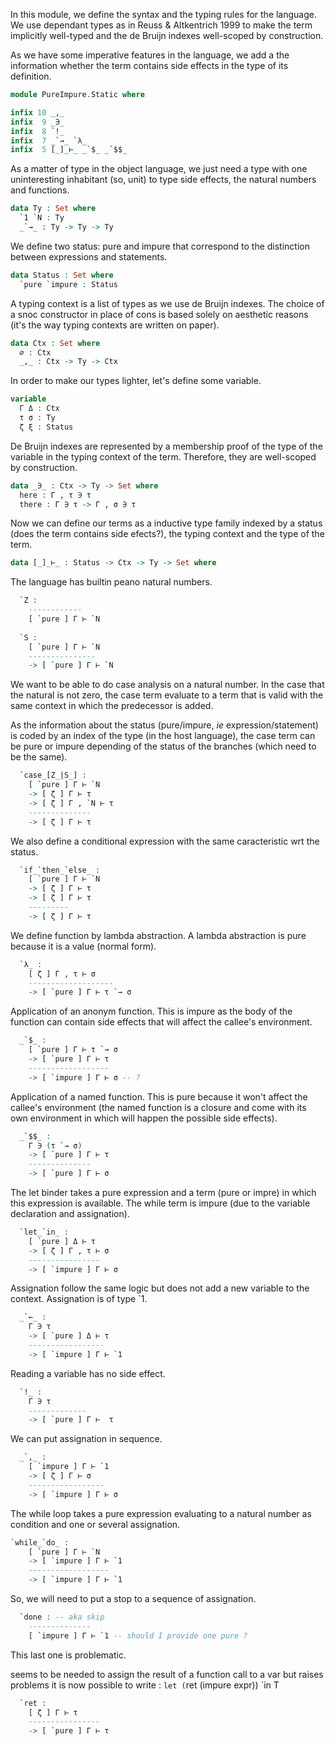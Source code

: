 In this module, we define the syntax and the typing rules for the
language. We use dependant types as in Reuss & Altkentrich 1999
to make the term implicitly well-typed and the de Bruijn indexes
well-scoped by construction.

As we have some imperative features in the language, we add a the
information whether the term contains side effects in the type of its
definition.

```agda
module PureImpure.Static where

infix 10 _,_
infix  9 _∋_
infix  8 `!_
infix  7 _`→_ `λ_
infix  5 [_]_⊢_ _`$_ _`$$_
```

As a matter of type in the object language, we just need a type with
one uninteresting inhabitant (so, unit) to type side effects, the
natural numbers and functions.

```agda
data Ty : Set where
  `1 `N : Ty
  _`→_ : Ty -> Ty -> Ty
```
We define two status: pure and impure that correspond to the distinction
between expressions and statements.

```agda
data Status : Set where
  `pure `impure : Status
```

A typing context is a list of types as we use de Bruijn indexes.
The choice of a snoc constructor in place of cons is based solely on
aesthetic reasons (it's the way typing contexts are written on paper).

```agda
data Ctx : Set where
  ∅ : Ctx
  _,_ : Ctx -> Ty -> Ctx
```

In order to make our types lighter, let's define some variable.

```agda
variable
  Γ Δ : Ctx
  τ σ : Ty
  ζ ξ : Status
```

De Bruijn indexes are represented by a membership proof of the type of
the variable in the typing context of the term. Therefore, they are
well-scoped by construction.

```agda
data _∋_ : Ctx -> Ty -> Set where
  here : Γ , τ ∋ τ
  there : Γ ∋ τ -> Γ , σ ∋ τ
```

Now we can define our terms as a inductive type family indexed by a
status (does the term contains side efects?), the typing context and
the type of the term.

```agda
data [_]_⊢_ : Status -> Ctx -> Ty -> Set where

```

The language has builtin peano natural numbers.

```agda
  `Z :
    ------------
    [ `pure ] Γ ⊢ `N
    
  `S :
    [ `pure ] Γ ⊢ `N
    ---------------
    -> [ `pure ] Γ ⊢ `N
```

We want to be able to do case analysis on a natural number. In the case
that the natural is not zero, the case term evaluate to a term that is valid
with the same context in which the predecessor is added.

As the information about the status (pure/impure, *ie*
expression/statement) is coded by an index of the type (in the host
language), the case term can be pure or impure depending of the status
of the branches (which need to be the same).

```agda
  `case_[Z_|S_] :
    [ `pure ] Γ ⊢ `N
    -> [ ζ ] Γ ⊢ τ
    -> [ ζ ] Γ , `N ⊢ τ
    --------------
    -> [ ζ ] Γ ⊢ τ
```

We also define a conditional expression with the same caracteristic
wrt the status.

```agda
  `if_`then_`else_ :
    [ `pure ] Γ ⊢ `N
    -> [ ζ ] Γ ⊢ τ
    -> [ ζ ] Γ ⊢ τ
    ---------
    -> [ ζ ] Γ ⊢ τ
```

We define function by lambda abstraction.
A lambda abstraction is pure because it is a value (normal form).

```agda
  `λ_ :
    [ ζ ] Γ , τ ⊢ σ
    -------------------
    -> [ `pure ] Γ ⊢ τ `→ σ
```

Application of an anonym function. This is impure as the body of the
function can contain side effects that will affect the callee's
environment.

```agda
  _`$_ :
    [ `pure ] Γ ⊢ τ `→ σ
    -> [ `pure ] Γ ⊢ τ
    ------------------
    -> [ `impure ] Γ ⊢ σ -- ?
```

Application of a named function. This is pure because it won't affect
the callee's environment (the named function is a closure and come with its
own environment in which will happen the possible side effects).

```agda
  _`$$_ :
    Γ ∋ (τ `→ σ)
    -> [ `pure ] Γ ⊢ τ
    --------------
    -> [ `pure ] Γ ⊢ σ

```

The let binder takes a pure expression and a term (pure or impre) in
which this expression is available. The while term is impure (due to
the variable declaration and assignation).

```agda
  `let_`in_ :
    [ `pure ] Δ ⊢ τ
    -> [ ζ ] Γ , τ ⊢ σ
    ----------------
    -> [ `impure ] Γ ⊢ σ
```

Assignation follow the same logic but does not add a new variable to
the context. Assignation is of type `1.

```agda
  _`←_ :
    Γ ∋ τ
    -> [ `pure ] Δ ⊢ τ
    -----------------
    -> [ `impure ] Γ ⊢ `1

```

Reading a variable has no side effect.

```agda
  `!_ :
    Γ ∋ τ
    -------------
    -> [ `pure ] Γ ⊢  τ

```

We can put assignation in sequence.

```agda
  _`,_ :
    [ `impure ] Γ ⊢ `1
    -> [ ζ ] Γ ⊢ σ
    -----------------
    -> [ `impure ] Γ ⊢ σ

```

The while loop takes a pure expression evaluating to a natural number
as condition and one or several assignation.

```agda
`while_`do_ :
    [ `pure ] Γ ⊢ `N
    -> [ `impure ] Γ ⊢ `1
    ------------------
    -> [ `impure ] Γ ⊢ `1

```

So, we will need to put a stop to a sequence of assignation.

```agda
  `done : -- aka skip
    --------------
    [ `impure ] Γ ⊢ `1 -- should I provide one pure ?

```

This last one is problematic.

seems to be needed to assign the result of a function call to a var
but raises problems
it is now possible to write : `let (`ret (impure expr)) `in T

```agda
  `ret :
    [ ζ ] Γ ⊢ τ
    ----------------
    -> [ `pure ] Γ ⊢ τ


```
